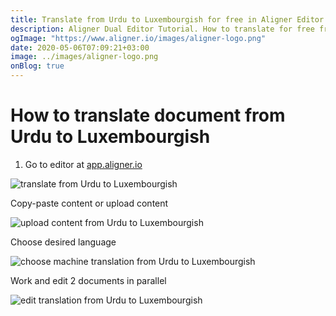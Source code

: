 ```yaml
---
title: Translate from Urdu to Luxembourgish for free in Aligner Editor
description: Aligner Dual Editor Tutorial. How to translate for free from Urdu to Luxembourgish. Aligner is multilingual document management platform. 
ogImage: "https://www.aligner.io/images/aligner-logo.png"
date: 2020-05-06T07:09:21+03:00
image: ../images/aligner-logo.png
onBlog: true
---
```


# How to translate document from Urdu to Luxembourgish

1. Go to editor at [app.aligner.io](https://app.aligner.io "Aligner App web page")

![translate from Urdu to Luxembourgish](../aligner-blank-editor.png "translate from Urdu to Luxembourgish")

Copy-paste content or upload content

![upload content from Urdu to Luxembourgish](../aligner-uploaded-document.png "upload content from Urdu to Luxembourgish")

Choose desired language

![choose machine translation from Urdu to Luxembourgish](../aligner-language-dropdown.png "choose machine translation from Urdu to Luxembourgish")

Work and edit 2 documents in parallel

![edit translation from Urdu to Luxembourgish](../aligner-double-sitded-editor.png "edit translation from Urdu to Luxembourgish")

